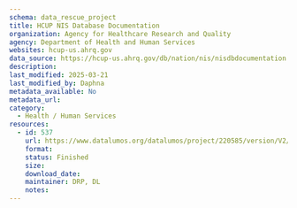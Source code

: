 ```yaml
---
schema: data_rescue_project 
title: HCUP NIS Database Documentation
organization: Agency for Healthcare Research and Quality
agency: Department of Health and Human Services
websites: hcup-us.ahrq.gov
data_source: https://hcup-us.ahrq.gov/db/nation/nis/nisdbdocumentation.jsp
description: 
last_modified: 2025-03-21
last_modified_by: Daphna
metadata_available: No
metadata_url: 
category:
  - Health / Human Services
resources:
  - id: 537
    url: https://www.datalumos.org/datalumos/project/220585/version/V2/view
    format: 
    status: Finished
    size: 
    download_date: 
    maintainer: DRP, DL
    notes: 
---
```

